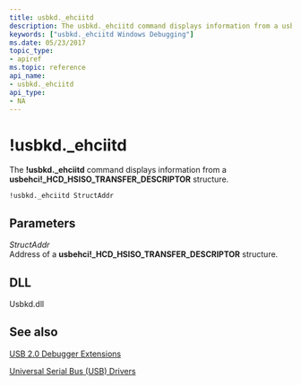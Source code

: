 ```yaml
---
title: usbkd._ehciitd
description: The usbkd._ehciitd command displays information from a usbehci _HCD_HSISO_TRANSFER_DESCRIPTOR structure.
keywords: ["usbkd._ehciitd Windows Debugging"]
ms.date: 05/23/2017
topic_type:
- apiref
ms.topic: reference
api_name:
- usbkd._ehciitd
api_type:
- NA
---
```


# !usbkd.\_ehciitd


The **!usbkd.\_ehciitd** command displays information from a **usbehci!\_HCD\_HSISO\_TRANSFER\_DESCRIPTOR** structure.

```dbgcmd
!usbkd._ehciitd StructAddr
```

## <span id="ddk__devobj_dbg"></span><span id="DDK__DEVOBJ_DBG"></span>Parameters


<span id="_______StructAddr______"></span><span id="_______structaddr______"></span><span id="_______STRUCTADDR______"></span> *StructAddr*   
Address of a **usbehci!\_HCD\_HSISO\_TRANSFER\_DESCRIPTOR** structure.

## <span id="DLL"></span><span id="dll"></span>DLL


Usbkd.dll

## See also


[USB 2.0 Debugger Extensions](usb-2-0-extensions.md)

[Universal Serial Bus (USB) Drivers](../usbcon/index.md)

 


